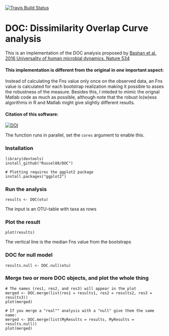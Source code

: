 [![Travis Build
Status](https://travis-ci.org/Russel88/DOC.svg?branch=master)](https://travis-ci.org/Russel88/DOC)

DOC: Dissimilarity Overlap Curve analysis
=========================================

This is an implementation of the DOC analysis proposed by [Bashan et al.
2016 Universality of human microbial dynamics. Nature
534](http://www.nature.com/nature/journal/v534/n7606/abs/nature18301.html?foxtrotcallback=true)

#### This implementation is different from the original in one important aspect:

Instead of calculating the Fns value only once on the observed data, an
Fns value is calculated for each bootstrap realization making it
possible to asses the robustness of the measure. Besides this, I inteded
to mimic the orignal Matlab code as much as possible, although note that
the robust lo(w)ess algorithms in R and Matlab might give slightly
different results.

#### Citation of this software:

[![DOI](https://zenodo.org/badge/DOI/10.5281/zenodo.1169219.svg)](https://doi.org/10.5281/zenodo.1169219)

The function runs in parallel, set the `cores` argument to enable this.

### Installation

    library(devtools)
    install_github("Russel88/DOC")

    # Plotting requires the ggplot2 package
    install.packages("ggplot2")

### Run the analysis

    results <- DOC(otu)

The input is an OTU-table with taxa as rows

### Plot the result

    plot(results)

The vertical line is the median Fns value from the bootstraps

### DOC for null model

    results.null <- DOC.null(otu)

### Merge two or more DOC objects, and plot the whole thing

    # The names (res1, res2, and res3) will appear in the plot
    merged <- DOC.merge(list(res1 = results1, res2 = results2, res3 = results3))
    plot(merged)

    # If you merge a "real"" analysis with a "null" give them the same name:
    merged <- DOC.merge(list(MyResults = results, MyResults = results.null))
    plot(merged)
